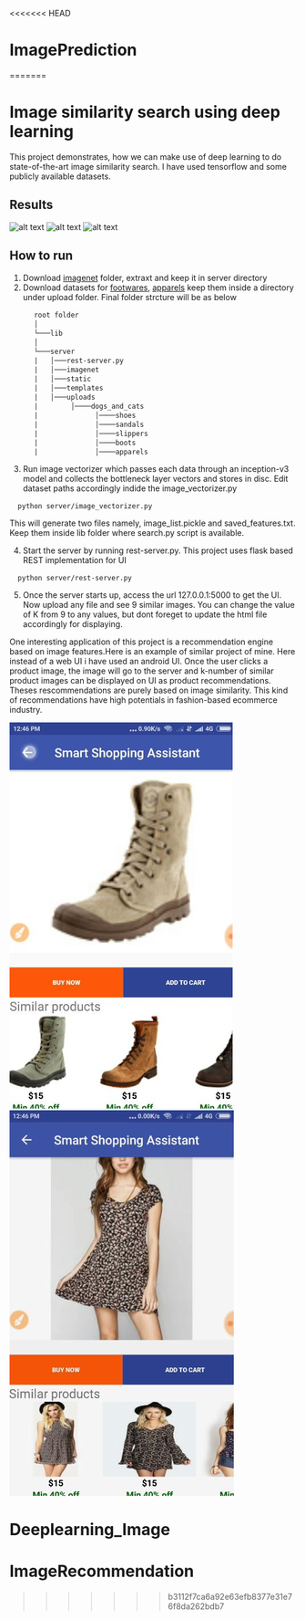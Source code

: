 <<<<<<< HEAD
# ImagePrediction
=======
# Image similarity search using deep learning
This project demonstrates, how we can make use of deep learning to do state-of-the-art image similarity search. I have used tensorflow and some publicly available datasets.

## Results
![alt text](https://cdn-images-1.medium.com/max/800/1*dd0QDhLZAjBKD5JZgJCI9w.png)
![alt text](https://cdn-images-1.medium.com/max/800/0*ziXWbDIrdW_qJMCL.png)
![alt text](https://cdn-images-1.medium.com/max/800/0*gL9UZQFdwFk-9smY.png)

## How to run
1. Download [imagenet](https://drive.google.com/open?id=1UOyZ8166qM3SzxGvaUeWpBzSUfoQLUjJ) folder, extraxt and keep it in server directory
2. Download datasets for [footwares](http://vision.cs.utexas.edu/projects/finegrained/utzap50k/), [apparels](http://mmlab.ie.cuhk.edu.hk/projects/DeepFashion/InShopRetrieval.html) keep them inside a directory under upload folder. Final folder strcture will be as below
```
      root folder  
      │
      └───lib
      │   
      └───server
      |   │───rest-server.py
      |   │───imagenet
      |   │───static
      |   │───templates
      |   │───uploads
      |        │────dogs_and_cats
      |              │────shoes
      |              │────sandals
      |              │────slippers
      |              │────boots
      |              │────apparels
```
3. Run image vectorizer which passes each data through an inception-v3 model and collects the bottleneck layer vectors and stores in disc. Edit dataset paths accordingly indide the image_vectorizer.py
```
  python server/image_vectorizer.py 
 ```
   This will generate two files namely, image_list.pickle and saved_features.txt. Keep them inside lib folder where search.py script is available.
   
4. Start the server by running rest-server.py. This project uses flask based REST implementation for UI
```
  python server/rest-server.py 
```
5. Once the server starts up, access the url 127.0.0.1:5000 to get the UI. Now upload any file and see 9 similar images. You can change the value of K from 9 to any values, but dont foreget to update the html file accordingly for displaying.

One interesting application of this project is a recommendation engine based on image features.Here is an example of similar project of mine. Here instead of a web UI i have used an android UI. Once the user clicks a product image, the image will go to the server and k-number of similar product images can be displayed on UI as product recommendations. Theses rescommendations are purely based on image similarity. This kind of recommendations have high potentials in fashion-based ecommerce industry.

![Example Results](server/static/images/result1.jpg)
![Example Results](server/static/images/result2.jpg)

# Deeplearning_Image
# ImageRecommendation
>>>>>>> b3112f7ca6a92e63efb8377e31e76f8da262bdb7
